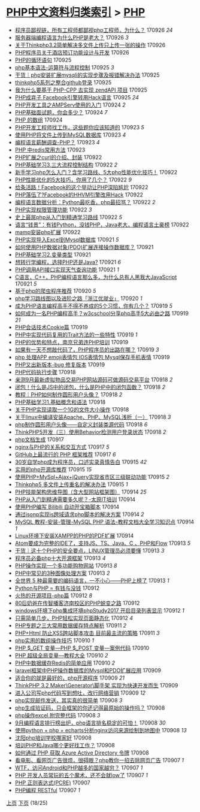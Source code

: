 [PHP中文资料归类索引](../README.md) > [PHP](PHP.md)
====
- [程序员鄙视链，所有工程师都鄙视php工程师，为什么？](http://jkwz.applinzi.com/ittc/7017577887853708304.html#%E7%A8%8B%E5%BA%8F%E5%91%98%E9%84%99%E8%A7%86%E9%93%BE%EF%BC%8C%E6%89%80%E6%9C%89%E5%B7%A5%E7%A8%8B%E5%B8%88%E9%83%BD%E9%84%99%E8%A7%86php%E5%B7%A5%E7%A8%8B%E5%B8%88%EF%BC%8C%E4%B8%BA%E4%BB%80%E4%B9%88%EF%BC%9F) 170926 *24* 
- [服务器端编程语言为什么PHP是老大？](http://jkwz.applinzi.com/ittc/7017568978086659088.html#%E6%9C%8D%E5%8A%A1%E5%99%A8%E7%AB%AF%E7%BC%96%E7%A8%8B%E8%AF%AD%E8%A8%80%E4%B8%BA%E4%BB%80%E4%B9%88PHP%E6%98%AF%E8%80%81%E5%A4%A7%EF%BC%9F) 170926 *3* 
- [关于Thinkphp3.2简单解决多文件上传只上传一张的操作](http://jkwz.applinzi.com/ittc/7017541107116934160.html#%E5%85%B3%E4%BA%8EThinkphp3.2%E7%AE%80%E5%8D%95%E8%A7%A3%E5%86%B3%E5%A4%9A%E6%96%87%E4%BB%B6%E4%B8%8A%E4%BC%A0%E5%8F%AA%E4%B8%8A%E4%BC%A0%E4%B8%80%E5%BC%A0%E7%9A%84%E6%93%8D%E4%BD%9C) 170926  
- [PHP程序员关于酒店预订功能设计与开发](http://jkwz.applinzi.com/ittc/7017454781818471440.html#PHP%E7%A8%8B%E5%BA%8F%E5%91%98%E5%85%B3%E4%BA%8E%E9%85%92%E5%BA%97%E9%A2%84%E8%AE%A2%E5%8A%9F%E8%83%BD%E8%AE%BE%E8%AE%A1%E4%B8%8E%E5%BC%80%E5%8F%91) 170926  
- [PHP的循环语句](http://jkwz.applinzi.com/ittc/7017353584361079825.html#PHP%E7%9A%84%E5%BE%AA%E7%8E%AF%E8%AF%AD%E5%8F%A5) 170925  
- [php基本语法-运算符与流程控制](http://jkwz.applinzi.com/ittc/7017252037518165009.html#php%E5%9F%BA%E6%9C%AC%E8%AF%AD%E6%B3%95-%E8%BF%90%E7%AE%97%E7%AC%A6%E4%B8%8E%E6%B5%81%E7%A8%8B%E6%8E%A7%E5%88%B6) 170925 *3* 
- [干货｜php安装扩展mysqli的实现步骤及报错解决办法](http://jkwz.applinzi.com/ittc/7017207434190521361.html#%E5%B9%B2%E8%B4%A7%EF%BD%9Cphp%E5%AE%89%E8%A3%85%E6%89%A9%E5%B1%95mysqli%E7%9A%84%E5%AE%9E%E7%8E%B0%E6%AD%A5%E9%AA%A4%E5%8F%8A%E6%8A%A5%E9%94%99%E8%A7%A3%E5%86%B3%E5%8A%9E%E6%B3%95) 170925  
- [thinkphp5系列之整合github登录](http://jkwz.applinzi.com/ittc/7017172483386639377.html#thinkphp5%E7%B3%BB%E5%88%97%E4%B9%8B%E6%95%B4%E5%90%88github%E7%99%BB%E5%BD%95) 170925  
- [我为什么要基于 PHP-CPP 去实现 zendAPI 项目](http://jkwz.applinzi.com/ittc/7017138055058818064.html#%E6%88%91%E4%B8%BA%E4%BB%80%E4%B9%88%E8%A6%81%E5%9F%BA%E4%BA%8E+PHP-CPP+%E5%8E%BB%E5%AE%9E%E7%8E%B0+zendAPI+%E9%A1%B9%E7%9B%AE) 170925  
- [PHP成弃子 Facebook引擎转用Hack语言](http://jkwz.applinzi.com/ittc/7017115986589910032.html#PHP%E6%88%90%E5%BC%83%E5%AD%90+Facebook%E5%BC%95%E6%93%8E%E8%BD%AC%E7%94%A8Hack%E8%AF%AD%E8%A8%80) 170925 *24* 
- [PHP开发工具之AMPServ使用的入门](http://jkwz.applinzi.com/ittc/7016942493374088209.html#PHP%E5%BC%80%E5%8F%91%E5%B7%A5%E5%85%B7%E4%B9%8BAMPServ%E4%BD%BF%E7%94%A8%E7%9A%84%E5%85%A5%E9%97%A8) 170924 *2* 
- [PHP基础面试题，你会多少？](http://jkwz.applinzi.com/ittc/7016930757266899984.html#PHP%E5%9F%BA%E7%A1%80%E9%9D%A2%E8%AF%95%E9%A2%98%EF%BC%8C%E4%BD%A0%E4%BC%9A%E5%A4%9A%E5%B0%91%EF%BC%9F) 170924 *7* 
- [PHP 的数组](http://jkwz.applinzi.com/ittc/7016841855562679312.html#PHP+%E7%9A%84%E6%95%B0%E7%BB%84) 170924  
- [PHP开发工程师找工作，这些题你应该知道的](http://jkwz.applinzi.com/ittc/7016568192359728144.html#PHP%E5%BC%80%E5%8F%91%E5%B7%A5%E7%A8%8B%E5%B8%88%E6%89%BE%E5%B7%A5%E4%BD%9C%EF%BC%8C%E8%BF%99%E4%BA%9B%E9%A2%98%E4%BD%A0%E5%BA%94%E8%AF%A5%E7%9F%A5%E9%81%93%E7%9A%84) 170923 *5* 
- [使用PHP将文件上传到MySQL数据库](http://jkwz.applinzi.com/ittc/7016498736484844561.html#%E4%BD%BF%E7%94%A8PHP%E5%B0%86%E6%96%87%E4%BB%B6%E4%B8%8A%E4%BC%A0%E5%88%B0MySQL%E6%95%B0%E6%8D%AE%E5%BA%93) 170923 *4* 
- [编程语言薪酬调查-PHP？](http://jkwz.applinzi.com/ittc/7016433074123047952.html#%E7%BC%96%E7%A8%8B%E8%AF%AD%E8%A8%80%E8%96%AA%E9%85%AC%E8%B0%83%E6%9F%A5-PHP%EF%BC%9F) 170923 *4* 
- [PHP 中redis常用方法](http://jkwz.applinzi.com/ittc/7016419712739836944.html#PHP+%E4%B8%ADredis%E5%B8%B8%E7%94%A8%E6%96%B9%E6%B3%95) 170923  
- [PHP扩展之curl的介绍、封装](http://jkwz.applinzi.com/ittc/7015889683182257168.html#PHP%E6%89%A9%E5%B1%95%E4%B9%8Bcurl%E7%9A%84%E4%BB%8B%E7%BB%8D%E3%80%81%E5%B0%81%E8%A3%85) 170922  
- [PHP基础学习3.三大流程控制结构](http://jkwz.applinzi.com/ittc/7016188924014363665.html#PHP%E5%9F%BA%E7%A1%80%E5%AD%A6%E4%B9%A03.%E4%B8%89%E5%A4%A7%E6%B5%81%E7%A8%8B%E6%8E%A7%E5%88%B6%E7%BB%93%E6%9E%84) 170922 *2* 
- [新手学习php怎么入门？含学习路线、5大php性能优化技巧！](http://jkwz.applinzi.com/ittc/7016184857590498320.html#%E6%96%B0%E6%89%8B%E5%AD%A6%E4%B9%A0php%E6%80%8E%E4%B9%88%E5%85%A5%E9%97%A8%EF%BC%9F%E5%90%AB%E5%AD%A6%E4%B9%A0%E8%B7%AF%E7%BA%BF%E3%80%815%E5%A4%A7php%E6%80%A7%E8%83%BD%E4%BC%98%E5%8C%96%E6%8A%80%E5%B7%A7%EF%BC%81) 170922  
- [PHP性能优化的5大技巧，你用了几个？](http://jkwz.applinzi.com/ittc/7016184857544360976.html#PHP%E6%80%A7%E8%83%BD%E4%BC%98%E5%8C%96%E7%9A%845%E5%A4%A7%E6%8A%80%E5%B7%A7%EF%BC%8C%E4%BD%A0%E7%94%A8%E4%BA%86%E5%87%A0%E4%B8%AA%EF%BC%9F) 170922 *9* 
- [给条活路！Facebook的这个举动让PHP深陷尴尬](http://jkwz.applinzi.com/ittc/7016155751079478289.html#%E7%BB%99%E6%9D%A1%E6%B4%BB%E8%B7%AF%EF%BC%81Facebook%E7%9A%84%E8%BF%99%E4%B8%AA%E4%B8%BE%E5%8A%A8%E8%AE%A9PHP%E6%B7%B1%E9%99%B7%E5%B0%B4%E5%B0%AC) 170922  
- [PHP落伍了?Facebook的HHVM引擎改用Hack](http://jkwz.applinzi.com/ittc/7016155750945260560.html#PHP%E8%90%BD%E4%BC%8D%E4%BA%86%3FFacebook%E7%9A%84HHVM%E5%BC%95%E6%93%8E%E6%94%B9%E7%94%A8Hack) 170922  
- [编程语言数据分析：Python最吃香，php最招骂？](http://jkwz.applinzi.com/ittc/7016079221930329105.html#%E7%BC%96%E7%A8%8B%E8%AF%AD%E8%A8%80%E6%95%B0%E6%8D%AE%E5%88%86%E6%9E%90%EF%BC%9APython%E6%9C%80%E5%90%83%E9%A6%99%EF%BC%8Cphp%E6%9C%80%E6%8B%9B%E9%AA%82%EF%BC%9F) 170922 *2* 
- [PHP实现权限管理功能](http://jkwz.applinzi.com/ittc/7016057640420115473.html#PHP%E5%AE%9E%E7%8E%B0%E6%9D%83%E9%99%90%E7%AE%A1%E7%90%86%E5%8A%9F%E8%83%BD) 170922 *3* 
- [史上最屌php从入门到精通学习路线](http://jkwz.applinzi.com/ittc/6996474323223970832.html#%E5%8F%B2%E4%B8%8A%E6%9C%80%E5%B1%8Cphp%E4%BB%8E%E5%85%A5%E9%97%A8%E5%88%B0%E7%B2%BE%E9%80%9A%E5%AD%A6%E4%B9%A0%E8%B7%AF%E7%BA%BF) 170922 *5* 
- [语言“钱景”：有钱Python，没钱PHP，Java老大，编程语言土豪榜](http://jkwz.applinzi.com/ittc/7016046932760462352.html#%E8%AF%AD%E8%A8%80%E2%80%9C%E9%92%B1%E6%99%AF%E2%80%9D%EF%BC%9A%E6%9C%89%E9%92%B1Python%EF%BC%8C%E6%B2%A1%E9%92%B1PHP%EF%BC%8CJava%E8%80%81%E5%A4%A7%EF%BC%8C%E7%BC%96%E7%A8%8B%E8%AF%AD%E8%A8%80%E5%9C%9F%E8%B1%AA%E6%A6%9C) 170922  
- [mamp安装php扩展](http://jkwz.applinzi.com/ittc/7016019940128326672.html#mamp%E5%AE%89%E8%A3%85php%E6%89%A9%E5%B1%95) 170922  
- [PHP实现导入Excel到Mysql数据库](http://jkwz.applinzi.com/ittc/7015884337806050321.html#PHP%E5%AE%9E%E7%8E%B0%E5%AF%BC%E5%85%A5Excel%E5%88%B0Mysql%E6%95%B0%E6%8D%AE%E5%BA%93) 170921 *5* 
- [如何使用PHP数据对象(PDO)扩展连接操作数据库？](http://jkwz.applinzi.com/ittc/7015846919044334609.html#%E5%A6%82%E4%BD%95%E4%BD%BF%E7%94%A8PHP%E6%95%B0%E6%8D%AE%E5%AF%B9%E8%B1%A1%28PDO%29%E6%89%A9%E5%B1%95%E8%BF%9E%E6%8E%A5%E6%93%8D%E4%BD%9C%E6%95%B0%E6%8D%AE%E5%BA%93%EF%BC%9F) 170921  
- [PHP基础学习2.变量类型](http://jkwz.applinzi.com/ittc/7015053246270538768.html#PHP%E5%9F%BA%E7%A1%80%E5%AD%A6%E4%B9%A02.%E5%8F%98%E9%87%8F%E7%B1%BB%E5%9E%8B) 170921  
- [想转行学编程，选择PHP还是Java?](http://jkwz.applinzi.com/ittc/7015714253863126033.html#%E6%83%B3%E8%BD%AC%E8%A1%8C%E5%AD%A6%E7%BC%96%E7%A8%8B%EF%BC%8C%E9%80%89%E6%8B%A9PHP%E8%BF%98%E6%98%AFJava%3F) 170921 *6* 
- [PHP调用API接口实现天气查询功能](http://jkwz.applinzi.com/ittc/7015683582763467792.html#PHP%E8%B0%83%E7%94%A8API%E6%8E%A5%E5%8F%A3%E5%AE%9E%E7%8E%B0%E5%A4%A9%E6%B0%94%E6%9F%A5%E8%AF%A2%E5%8A%9F%E8%83%BD) 170921 *1* 
- [C语言，C++，PHP编程语言那么多，为什么总有人黑我大JavaScript](http://jkwz.applinzi.com/ittc/7015548611168044049.html#C%E8%AF%AD%E8%A8%80%EF%BC%8CC%2B%2B%EF%BC%8CPHP%E7%BC%96%E7%A8%8B%E8%AF%AD%E8%A8%80%E9%82%A3%E4%B9%88%E5%A4%9A%EF%BC%8C%E4%B8%BA%E4%BB%80%E4%B9%88%E6%80%BB%E6%9C%89%E4%BA%BA%E9%BB%91%E6%88%91%E5%A4%A7JavaScript) 170921 *5* 
- [基于php的爬虫程序推荐](http://jkwz.applinzi.com/ittc/7015404301462291473.html#%E5%9F%BA%E4%BA%8Ephp%E7%9A%84%E7%88%AC%E8%99%AB%E7%A8%8B%E5%BA%8F%E6%8E%A8%E8%8D%90) 170920 *5* 
- [php学习路线图以及进阶之路「浙江优就业」](http://jkwz.applinzi.com/ittc/7015344529392272400.html#php%E5%AD%A6%E4%B9%A0%E8%B7%AF%E7%BA%BF%E5%9B%BE%E4%BB%A5%E5%8F%8A%E8%BF%9B%E9%98%B6%E4%B9%8B%E8%B7%AF%E3%80%8C%E6%B5%99%E6%B1%9F%E4%BC%98%E5%B0%B1%E4%B8%9A%E3%80%8D) 170920 *1* 
- [成为PHP语言编程高手不得不养成的5个习惯，你有几个？](http://jkwz.applinzi.com/ittc/7015087762653578256.html#%E6%88%90%E4%B8%BAPHP%E8%AF%AD%E8%A8%80%E7%BC%96%E7%A8%8B%E9%AB%98%E6%89%8B%E4%B8%8D%E5%BE%97%E4%B8%8D%E5%85%BB%E6%88%90%E7%9A%845%E4%B8%AA%E4%B9%A0%E6%83%AF%EF%BC%8C%E4%BD%A0%E6%9C%89%E5%87%A0%E4%B8%AA%EF%BC%9F) 170919 *5* 
- [如何成为一名PHP编程高手？w3cschool分享php高手5大必由之路](http://jkwz.applinzi.com/ittc/7015087474823660561.html#%E5%A6%82%E4%BD%95%E6%88%90%E4%B8%BA%E4%B8%80%E5%90%8DPHP%E7%BC%96%E7%A8%8B%E9%AB%98%E6%89%8B%EF%BC%9Fw3cschool%E5%88%86%E4%BA%ABphp%E9%AB%98%E6%89%8B5%E5%A4%A7%E5%BF%85%E7%94%B1%E4%B9%8B%E8%B7%AF) 170919 *21* 
- [PHP会话技术Cookie篇](http://jkwz.applinzi.com/ittc/7014945423817704465.html#PHP%E4%BC%9A%E8%AF%9D%E6%8A%80%E6%9C%AFCookie%E7%AF%87) 170919  
- [PHP中实现代码复用的Trait方法的一些特性](http://jkwz.applinzi.com/ittc/7015037222515115024.html#PHP%E4%B8%AD%E5%AE%9E%E7%8E%B0%E4%BB%A3%E7%A0%81%E5%A4%8D%E7%94%A8%E7%9A%84Trait%E6%96%B9%E6%B3%95%E7%9A%84%E4%B8%80%E4%BA%9B%E7%89%B9%E6%80%A7) 170919 *1* 
- [PHP的优势和特点，南京兄弟连PHP培训](http://jkwz.applinzi.com/ittc/7015030788259841041.html#PHP%E7%9A%84%E4%BC%98%E5%8A%BF%E5%92%8C%E7%89%B9%E7%82%B9%EF%BC%8C%E5%8D%97%E4%BA%AC%E5%85%84%E5%BC%9F%E8%BF%9EPHP%E5%9F%B9%E8%AE%AD) 170919  
- [如果有一天不想敲代码了，PHP程序员的出路在哪？](http://jkwz.applinzi.com/ittc/7014976760272389136.html#%E5%A6%82%E6%9E%9C%E6%9C%89%E4%B8%80%E5%A4%A9%E4%B8%8D%E6%83%B3%E6%95%B2%E4%BB%A3%E7%A0%81%E4%BA%86%EF%BC%8CPHP%E7%A8%8B%E5%BA%8F%E5%91%98%E7%9A%84%E5%87%BA%E8%B7%AF%E5%9C%A8%E5%93%AA%EF%BC%9F) 170919 *3* 
- [php 处理APP emoji表情包 IOS表情包 Mysql保存手机表情](http://jkwz.applinzi.com/ittc/7014944197382243344.html#php+%E5%A4%84%E7%90%86APP+emoji%E8%A1%A8%E6%83%85%E5%8C%85+IOS%E8%A1%A8%E6%83%85%E5%8C%85+Mysql%E4%BF%9D%E5%AD%98%E6%89%8B%E6%9C%BA%E8%A1%A8%E6%83%85) 170919  
- [PHP又出新版本-bug 修复版本](http://jkwz.applinzi.com/ittc/7014938213179982864.html#PHP%E5%8F%88%E5%87%BA%E6%96%B0%E7%89%88%E6%9C%AC-bug+%E4%BF%AE%E5%A4%8D%E7%89%88%E6%9C%AC) 170919  
- [PHP代码执行步骤](http://jkwz.applinzi.com/ittc/7014788042467050513.html#PHP%E4%BB%A3%E7%A0%81%E6%89%A7%E8%A1%8C%E6%AD%A5%E9%AA%A4) 170918  
- [亲测9月最新虚拟物品交易PHP网站源码可做源码交易平台](http://jkwz.applinzi.com/ittc/7014760438020178961.html#%E4%BA%B2%E6%B5%8B9%E6%9C%88%E6%9C%80%E6%96%B0%E8%99%9A%E6%8B%9F%E7%89%A9%E5%93%81%E4%BA%A4%E6%98%93PHP%E7%BD%91%E7%AB%99%E6%BA%90%E7%A0%81%E5%8F%AF%E5%81%9A%E6%BA%90%E7%A0%81%E4%BA%A4%E6%98%93%E5%B9%B3%E5%8F%B0) 170918 *2* 
- [闭包！什么是JS中的闭包，什么是PHP中的闭包函数？](http://jkwz.applinzi.com/ittc/7014718674953569297.html#%E9%97%AD%E5%8C%85%EF%BC%81%E4%BB%80%E4%B9%88%E6%98%AFJS%E4%B8%AD%E7%9A%84%E9%97%AD%E5%8C%85%EF%BC%8C%E4%BB%80%E4%B9%88%E6%98%AFPHP%E4%B8%AD%E7%9A%84%E9%97%AD%E5%8C%85%E5%87%BD%E6%95%B0%EF%BC%9F) 170918 *2* 
- [教程｜PHP如何制作圆形用户头像？](http://jkwz.applinzi.com/ittc/7014663951009448977.html#%E6%95%99%E7%A8%8B%EF%BD%9CPHP%E5%A6%82%E4%BD%95%E5%88%B6%E4%BD%9C%E5%9C%86%E5%BD%A2%E7%94%A8%E6%88%B7%E5%A4%B4%E5%83%8F%EF%BC%9F) 170918 *2* 
- [PHP基础学习1.基础概念和语法](http://jkwz.applinzi.com/ittc/7014649985017316368.html#PHP%E5%9F%BA%E7%A1%80%E5%AD%A6%E4%B9%A01.%E5%9F%BA%E7%A1%80%E6%A6%82%E5%BF%B5%E5%92%8C%E8%AF%AD%E6%B3%95) 170918  
- [关于PHP实现读取一个1G的文件大小操作](http://jkwz.applinzi.com/ittc/7014584035534439441.html#%E5%85%B3%E4%BA%8EPHP%E5%AE%9E%E7%8E%B0%E8%AF%BB%E5%8F%96%E4%B8%80%E4%B8%AA1G%E7%9A%84%E6%96%87%E4%BB%B6%E5%A4%A7%E5%B0%8F%E6%93%8D%E4%BD%9C) 170918  
- [关于linux中编译安装Apache、PHP、MySQL浅析（一）](http://jkwz.applinzi.com/ittc/7014574965993767952.html#%E5%85%B3%E4%BA%8Elinux%E4%B8%AD%E7%BC%96%E8%AF%91%E5%AE%89%E8%A3%85Apache%E3%80%81PHP%E3%80%81MySQL%E6%B5%85%E6%9E%90%EF%BC%88%E4%B8%80%EF%BC%89) 170918 *3* 
- [php制作圆形用户头像——自定义封装类源代码](http://jkwz.applinzi.com/ittc/7014572523981898769.html#php%E5%88%B6%E4%BD%9C%E5%9C%86%E5%BD%A2%E7%94%A8%E6%88%B7%E5%A4%B4%E5%83%8F%E2%80%94%E2%80%94%E8%87%AA%E5%AE%9A%E4%B9%89%E5%B0%81%E8%A3%85%E7%B1%BB%E6%BA%90%E4%BB%A3%E7%A0%81) 170918 *6* 
- [ThinkPHP5开发（三）使用Behavior检测用户登录状态](http://jkwz.applinzi.com/ittc/7014567828370490384.html#ThinkPHP5%E5%BC%80%E5%8F%91%EF%BC%88%E4%B8%89%EF%BC%89%E4%BD%BF%E7%94%A8Behavior%E6%A3%80%E6%B5%8B%E7%94%A8%E6%88%B7%E7%99%BB%E5%BD%95%E7%8A%B6%E6%80%81) 170918 *2* 
- [php文档生成](http://jkwz.applinzi.com/ittc/7014413931240752144.html#php%E6%96%87%E6%A1%A3%E7%94%9F%E6%88%90) 170917  
- [nginx与PHP的关系和交互方式](http://jkwz.applinzi.com/ittc/7014300509496935440.html#nginx%E4%B8%8EPHP%E7%9A%84%E5%85%B3%E7%B3%BB%E5%92%8C%E4%BA%A4%E4%BA%92%E6%96%B9%E5%BC%8F) 170917 *5* 
- [GitHub上最流行的 PHP 框架推荐](http://jkwz.applinzi.com/ittc/7014195948471976977.html#GitHub%E4%B8%8A%E6%9C%80%E6%B5%81%E8%A1%8C%E7%9A%84+PHP+%E6%A1%86%E6%9E%B6%E6%8E%A8%E8%8D%90) 170917 *6* 
- [30岁自学php成为程序员，口述实录真情告白](http://jkwz.applinzi.com/ittc/7013642679295149072.html#30%E5%B2%81%E8%87%AA%E5%AD%A6php%E6%88%90%E4%B8%BA%E7%A8%8B%E5%BA%8F%E5%91%98%EF%BC%8C%E5%8F%A3%E8%BF%B0%E5%AE%9E%E5%BD%95%E7%9C%9F%E6%83%85%E5%91%8A%E7%99%BD) 170915 *42* 
- [实用的php开源库推荐](http://jkwz.applinzi.com/ittc/7013505196343428112.html#%E5%AE%9E%E7%94%A8%E7%9A%84php%E5%BC%80%E6%BA%90%E5%BA%93%E6%8E%A8%E8%8D%90) 170915 *15* 
- [使用PHP+MySql+Ajax+jQuery实现省市区三级联动功能](http://jkwz.applinzi.com/ittc/7013460932620190736.html#%E4%BD%BF%E7%94%A8PHP%2BMySql%2BAjax%2BjQuery%E5%AE%9E%E7%8E%B0%E7%9C%81%E5%B8%82%E5%8C%BA%E4%B8%89%E7%BA%A7%E8%81%94%E5%8A%A8%E5%8A%9F%E8%83%BD) 170915 *2* 
- [Thinkphp5 多文件上传重名的解决办法](http://jkwz.applinzi.com/ittc/7013164036940891153.html#Thinkphp5+%E5%A4%9A%E6%96%87%E4%BB%B6%E4%B8%8A%E4%BC%A0%E9%87%8D%E5%90%8D%E7%9A%84%E8%A7%A3%E5%86%B3%E5%8A%9E%E6%B3%95) 170915 *1* 
- [PHP技能架构思维导图（含大型网站框架图）](http://jkwz.applinzi.com/ittc/7013217913333613585.html#PHP%E6%8A%80%E8%83%BD%E6%9E%B6%E6%9E%84%E6%80%9D%E7%BB%B4%E5%AF%BC%E5%9B%BE%EF%BC%88%E5%90%AB%E5%A4%A7%E5%9E%8B%E7%BD%91%E7%AB%99%E6%A1%86%E6%9E%B6%E5%9B%BE%EF%BC%89) 170914 *25* 
- [PHP从入门到精通需要多久呢？-太原IT培训](http://jkwz.applinzi.com/ittc/7013156620832605201.html#PHP%E4%BB%8E%E5%85%A5%E9%97%A8%E5%88%B0%E7%B2%BE%E9%80%9A%E9%9C%80%E8%A6%81%E5%A4%9A%E4%B9%85%E5%91%A2%EF%BC%9F-%E5%A4%AA%E5%8E%9FIT%E5%9F%B9%E8%AE%AD) 170914  
- [使用PHP编写 Bilibili 自动开宝箱脚本](http://jkwz.applinzi.com/ittc/7013141521858298897.html#%E4%BD%BF%E7%94%A8PHP%E7%BC%96%E5%86%99+Bilibili+%E8%87%AA%E5%8A%A8%E5%BC%80%E5%AE%9D%E7%AE%B1%E8%84%9A%E6%9C%AC) 170914  
- [通过jsonp实现js跨域请求php脚本的解决方案](http://jkwz.applinzi.com/ittc/7013093882001359889.html#%E9%80%9A%E8%BF%87jsonp%E5%AE%9E%E7%8E%B0js%E8%B7%A8%E5%9F%9F%E8%AF%B7%E6%B1%82php%E8%84%9A%E6%9C%AC%E7%9A%84%E8%A7%A3%E5%86%B3%E6%96%B9%E6%A1%88) 170914 *2* 
- [MySQL 教程-安装-管理-MySQL PHP 语法-教程文档大全学习知识点](http://jkwz.applinzi.com/ittc/7013082181659001872.html#MySQL+%E6%95%99%E7%A8%8B-%E5%AE%89%E8%A3%85-%E7%AE%A1%E7%90%86-MySQL+PHP+%E8%AF%AD%E6%B3%95-%E6%95%99%E7%A8%8B%E6%96%87%E6%A1%A3%E5%A4%A7%E5%85%A8%E5%AD%A6%E4%B9%A0%E7%9F%A5%E8%AF%86%E7%82%B9) 170914 *1* 
- [Linux环境下安装XAMPP的PHP的PDF扩展](http://jkwz.applinzi.com/ittc/7013081797209097233.html#Linux%E7%8E%AF%E5%A2%83%E4%B8%8B%E5%AE%89%E8%A3%85XAMPP%E7%9A%84PHP%E7%9A%84PDF%E6%89%A9%E5%B1%95) 170914  
- [Atom要成为完整的IDE了，支持JS、TS、Java、C 、PHP和Flow](http://jkwz.applinzi.com/ittc/7012857275776238609.html#Atom%E8%A6%81%E6%88%90%E4%B8%BA%E5%AE%8C%E6%95%B4%E7%9A%84IDE%E4%BA%86%EF%BC%8C%E6%94%AF%E6%8C%81JS%E3%80%81TS%E3%80%81Java%E3%80%81C+%E3%80%81PHP%E5%92%8CFlow) 170913 *5* 
- [干货｜这十个PHP的安全要点，LINUX管理员必须要懂](http://jkwz.applinzi.com/ittc/7012846011809268753.html#%E5%B9%B2%E8%B4%A7%EF%BD%9C%E8%BF%99%E5%8D%81%E4%B8%AAPHP%E7%9A%84%E5%AE%89%E5%85%A8%E8%A6%81%E7%82%B9%EF%BC%8CLINUX%E7%AE%A1%E7%90%86%E5%91%98%E5%BF%85%E9%A1%BB%E8%A6%81%E6%87%82) 170913 *3* 
- [程序员必备php十大开源框架](http://jkwz.applinzi.com/ittc/7012838486615524369.html#%E7%A8%8B%E5%BA%8F%E5%91%98%E5%BF%85%E5%A4%87php%E5%8D%81%E5%A4%A7%E5%BC%80%E6%BA%90%E6%A1%86%E6%9E%B6) 170913 *4* 
- [PHP操作实现一个多功能购物网站](http://jkwz.applinzi.com/ittc/7012794065991762961.html#PHP%E6%93%8D%E4%BD%9C%E5%AE%9E%E7%8E%B0%E4%B8%80%E4%B8%AA%E5%A4%9A%E5%8A%9F%E8%83%BD%E8%B4%AD%E7%89%A9%E7%BD%91%E7%AB%99) 170913 *8* 
- [PHP中常见的3种图像处理方案](http://jkwz.applinzi.com/ittc/7012568327287997456.html#PHP%E4%B8%AD%E5%B8%B8%E8%A7%81%E7%9A%843%E7%A7%8D%E5%9B%BE%E5%83%8F%E5%A4%84%E7%90%86%E6%96%B9%E6%A1%88) 170913 *2* 
- [全世界 5 种最需要的编码语言，一不小心——PHP上榜了](http://jkwz.applinzi.com/ittc/7012184340472267793.html#%E5%85%A8%E4%B8%96%E7%95%8C+5+%E7%A7%8D%E6%9C%80%E9%9C%80%E8%A6%81%E7%9A%84%E7%BC%96%E7%A0%81%E8%AF%AD%E8%A8%80%EF%BC%8C%E4%B8%80%E4%B8%8D%E5%B0%8F%E5%BF%83%E2%80%94%E2%80%94PHP%E4%B8%8A%E6%A6%9C%E4%BA%86) 170913 *1* 
- [Python与PHP = 有钱与没钱](http://jkwz.applinzi.com/ittc/7012529178455573520.html#Python%E4%B8%8EPHP+%3D+%E6%9C%89%E9%92%B1%E4%B8%8E%E6%B2%A1%E9%92%B1) 170912  
- [火热的开源项目-php篇](http://jkwz.applinzi.com/ittc/7012437376788595729.html#%E7%81%AB%E7%83%AD%E7%9A%84%E5%BC%80%E6%BA%90%E9%A1%B9%E7%9B%AE-php%E7%AF%87) 170912 *8* 
- [80后奶爸在传智播客济南校区的PHP蜕变之路](http://jkwz.applinzi.com/ittc/7012379830803497744.html#80%E5%90%8E%E5%A5%B6%E7%88%B8%E5%9C%A8%E4%BC%A0%E6%99%BA%E6%92%AD%E5%AE%A2%E6%B5%8E%E5%8D%97%E6%A0%A1%E5%8C%BA%E7%9A%84PHP%E8%9C%95%E5%8F%98%E4%B9%8B%E8%B7%AF) 170912  
- [windows环境下php集成环境phpStudy2017 开启目录列表显示](http://jkwz.applinzi.com/ittc/7012344905958163473.html#windows%E7%8E%AF%E5%A2%83%E4%B8%8Bphp%E9%9B%86%E6%88%90%E7%8E%AF%E5%A2%83phpStudy2017+%E5%BC%80%E5%90%AF%E7%9B%AE%E5%BD%95%E5%88%97%E8%A1%A8%E6%98%BE%E7%A4%BA) 170912 *1* 
- [只需简单几步，PHP轻松实现页面静态化](http://jkwz.applinzi.com/ittc/7011986428752561169.html#%E5%8F%AA%E9%9C%80%E7%AE%80%E5%8D%95%E5%87%A0%E6%AD%A5%EF%BC%8CPHP%E8%BD%BB%E6%9D%BE%E5%AE%9E%E7%8E%B0%E9%A1%B5%E9%9D%A2%E9%9D%99%E6%80%81%E5%8C%96) 170912 *4* 
- [PHP专题之三大常用数据缓存特点解析](http://jkwz.applinzi.com/ittc/7011988961801798672.html#PHP%E4%B8%93%E9%A2%98%E4%B9%8B%E4%B8%89%E5%A4%A7%E5%B8%B8%E7%94%A8%E6%95%B0%E6%8D%AE%E7%BC%93%E5%AD%98%E7%89%B9%E7%82%B9%E8%A7%A3%E6%9E%90) 170911 *2* 
- [PHP+Html 防止XSS跨站脚本攻击 目前最主流的策略](http://jkwz.applinzi.com/ittc/7011653329317528592.html#PHP%2BHtml+%E9%98%B2%E6%AD%A2XSS%E8%B7%A8%E7%AB%99%E8%84%9A%E6%9C%AC%E6%94%BB%E5%87%BB+%E7%9B%AE%E5%89%8D%E6%9C%80%E4%B8%BB%E6%B5%81%E7%9A%84%E7%AD%96%E7%95%A5) 170911 *3* 
- [php实用的数组操作技巧](http://jkwz.applinzi.com/ittc/7011641298661147665.html#php%E5%AE%9E%E7%94%A8%E7%9A%84%E6%95%B0%E7%BB%84%E6%93%8D%E4%BD%9C%E6%8A%80%E5%B7%A7) 170910 *1* 
- [PHP $_GET 变量—PHP $_POST 变量—案例代码](http://jkwz.applinzi.com/ittc/7011634566719341585.html#PHP+%24_GET+%E5%8F%98%E9%87%8F%E2%80%94PHP+%24_POST+%E5%8F%98%E9%87%8F%E2%80%94%E6%A1%88%E4%BE%8B%E4%BB%A3%E7%A0%81) 170910  
- [PHP 超级全局变量—教程大全](http://jkwz.applinzi.com/ittc/7011402497506411537.html#PHP+%E8%B6%85%E7%BA%A7%E5%85%A8%E5%B1%80%E5%8F%98%E9%87%8F%E2%80%94%E6%95%99%E7%A8%8B%E5%A4%A7%E5%85%A8) 170910 *2* 
- [PHP中数据缓存Redis的简单应用](http://jkwz.applinzi.com/ittc/7011323377581818896.html#PHP%E4%B8%AD%E6%95%B0%E6%8D%AE%E7%BC%93%E5%AD%98Redis%E7%9A%84%E7%AE%80%E5%8D%95%E5%BA%94%E7%94%A8) 170910 *2* 
- [laravel框架中PHP操作数据库的Mysql和PDO扩展应用](http://jkwz.applinzi.com/ittc/7011409079682204688.html#laravel%E6%A1%86%E6%9E%B6%E4%B8%ADPHP%E6%93%8D%E4%BD%9C%E6%95%B0%E6%8D%AE%E5%BA%93%E7%9A%84Mysql%E5%92%8CPDO%E6%89%A9%E5%B1%95%E5%BA%94%E7%94%A8) 170909  
- [适合你的就是最好的，php开源程序](http://jkwz.applinzi.com/ittc/7011360319715410960.html#%E9%80%82%E5%90%88%E4%BD%A0%E7%9A%84%E5%B0%B1%E6%98%AF%E6%9C%80%E5%A5%BD%E7%9A%84%EF%BC%8Cphp%E5%BC%80%E6%BA%90%E7%A8%8B%E5%BA%8F) 170909 *21* 
- [ThinkPHP 3.2 Maker\Generator\脚手架 实现为快速开发而生](http://jkwz.applinzi.com/ittc/7010948268266357776.html#ThinkPHP+3.2+Maker%5CGenerator%5C%E8%84%9A%E6%89%8B%E6%9E%B6+%E5%AE%9E%E7%8E%B0%E4%B8%BA%E5%BF%AB%E9%80%9F%E5%BC%80%E5%8F%91%E8%80%8C%E7%94%9F) 170909  
- [进入公司写php代码写到想吐，改行网络营销](http://jkwz.applinzi.com/ittc/7011076921352520720.html#%E8%BF%9B%E5%85%A5%E5%85%AC%E5%8F%B8%E5%86%99php%E4%BB%A3%E7%A0%81%E5%86%99%E5%88%B0%E6%83%B3%E5%90%90%EF%BC%8C%E6%94%B9%E8%A1%8C%E7%BD%91%E7%BB%9C%E8%90%A5%E9%94%80) 170909 *12* 
- [php实现邮件发送，其实真的很简单](http://jkwz.applinzi.com/ittc/7011014133250786320.html#php%E5%AE%9E%E7%8E%B0%E9%82%AE%E4%BB%B6%E5%8F%91%E9%80%81%EF%BC%8C%E5%85%B6%E5%AE%9E%E7%9C%9F%E7%9A%84%E5%BE%88%E7%AE%80%E5%8D%95) 170908 *3* 
- [php生成验证码，只会框架的你还记得最原始的操作吗？](http://jkwz.applinzi.com/ittc/7011013662750540817.html#php%E7%94%9F%E6%88%90%E9%AA%8C%E8%AF%81%E7%A0%81%EF%BC%8C%E5%8F%AA%E4%BC%9A%E6%A1%86%E6%9E%B6%E7%9A%84%E4%BD%A0%E8%BF%98%E8%AE%B0%E5%BE%97%E6%9C%80%E5%8E%9F%E5%A7%8B%E7%9A%84%E6%93%8D%E4%BD%9C%E5%90%97%EF%BC%9F) 170908  
- [php操作excel,附完整代码](http://jkwz.applinzi.com/ittc/7011013307195196433.html#php%E6%93%8D%E4%BD%9Cexcel%2C%E9%99%84%E5%AE%8C%E6%95%B4%E4%BB%A3%E7%A0%81) 170908 *3* 
- [9月编程语言排行榜出炉，php语言排名稳定的可怕！](http://jkwz.applinzi.com/ittc/7010988884509606928.html#9%E6%9C%88%E7%BC%96%E7%A8%8B%E8%AF%AD%E8%A8%80%E6%8E%92%E8%A1%8C%E6%A6%9C%E5%87%BA%E7%82%89%EF%BC%8Cphp%E8%AF%AD%E8%A8%80%E6%8E%92%E5%90%8D%E7%A8%B3%E5%AE%9A%E7%9A%84%E5%8F%AF%E6%80%95%EF%BC%81) 170908 *30* 
- [使用python + php + echarts分析nginx访问来源绘制到地图中](http://jkwz.applinzi.com/ittc/7010968875804656657.html#%E4%BD%BF%E7%94%A8python+%2B+php+%2B+echarts%E5%88%86%E6%9E%90nginx%E8%AE%BF%E9%97%AE%E6%9D%A5%E6%BA%90%E7%BB%98%E5%88%B6%E5%88%B0%E5%9C%B0%E5%9B%BE%E4%B8%AD) 170908 *13* 
- [沈阳php培训学校哪家好](http://jkwz.applinzi.com/ittc/7010937504126206993.html#%E6%B2%88%E9%98%B3php%E5%9F%B9%E8%AE%AD%E5%AD%A6%E6%A0%A1%E5%93%AA%E5%AE%B6%E5%A5%BD) 170908  
- [培训PHP和Java哪个更好找工作？](http://jkwz.applinzi.com/ittc/7010881167694496784.html#%E5%9F%B9%E8%AE%ADPHP%E5%92%8CJava%E5%93%AA%E4%B8%AA%E6%9B%B4%E5%A5%BD%E6%89%BE%E5%B7%A5%E4%BD%9C%EF%BC%9F) 170908  
- [如何通过 PHP 获取 Azure Active Directory 令牌](http://jkwz.applinzi.com/ittc/7010860343688168465.html#%E5%A6%82%E4%BD%95%E9%80%9A%E8%BF%87+PHP+%E8%8E%B7%E5%8F%96+Azure+Active+Directory+%E4%BB%A4%E7%89%8C) 170908  
- [看电影、看网页广告很烦，很碍眼？php教你一招去除网页广告](http://jkwz.applinzi.com/ittc/7010695184898327569.html#%E7%9C%8B%E7%94%B5%E5%BD%B1%E3%80%81%E7%9C%8B%E7%BD%91%E9%A1%B5%E5%B9%BF%E5%91%8A%E5%BE%88%E7%83%A6%EF%BC%8C%E5%BE%88%E7%A2%8D%E7%9C%BC%EF%BC%9Fphp%E6%95%99%E4%BD%A0%E4%B8%80%E6%8B%9B%E5%8E%BB%E9%99%A4%E7%BD%91%E9%A1%B5%E5%B9%BF%E5%91%8A) 170907 *1* 
- [WTF，访问Android和PHP越多的国家越穷？](http://jkwz.applinzi.com/ittc/7010679191526442000.html#WTF%EF%BC%8C%E8%AE%BF%E9%97%AEAndroid%E5%92%8CPHP%E8%B6%8A%E5%A4%9A%E7%9A%84%E5%9B%BD%E5%AE%B6%E8%B6%8A%E7%A9%B7%EF%BC%9F) 170907 *1* 
- [PHP 开发人员常玩的五个魔术，还不会就low了](http://jkwz.applinzi.com/ittc/7010341846503654416.html#PHP+%E5%BC%80%E5%8F%91%E4%BA%BA%E5%91%98%E5%B8%B8%E7%8E%A9%E7%9A%84%E4%BA%94%E4%B8%AA%E9%AD%94%E6%9C%AF%EF%BC%8C%E8%BF%98%E4%B8%8D%E4%BC%9A%E5%B0%B1low%E4%BA%86) 170907 *1* 
- [PHP 正则表达式(PCRE)](http://jkwz.applinzi.com/ittc/7010505848785470480.html#PHP+%E6%AD%A3%E5%88%99%E8%A1%A8%E8%BE%BE%E5%BC%8F%28PCRE%29) 170907  
- [PHP编程 RESTful](http://jkwz.applinzi.com/ittc/7010505443326297105.html#PHP%E7%BC%96%E7%A8%8B+RESTful) 170907 *1* 


 [上页](PHP19.md) [下页](PHP17.md)          (18/25)